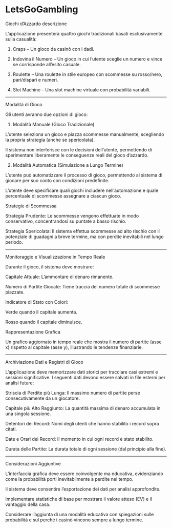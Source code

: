# LetsGoGambling

Giochi d’Azzardo descrizione

L’applicazione presenterà quattro giochi tradizionali basati esclusivamente sulla casualità:

1. Craps – Un gioco da casinò con i dadi.


2. Indovina il Numero – Un gioco in cui l’utente sceglie un numero e vince se corrisponde all’esito casuale.


3. Roulette – Una roulette in stile europeo con scommesse su rosso/nero, pari/dispari e numeri.


4. Slot Machine – Una slot machine virtuale con probabilità variabili.




---

Modalità di Gioco

Gli utenti avranno due opzioni di gioco:

1. Modalità Manuale (Gioco Tradizionale)

L’utente seleziona un gioco e piazza scommesse manualmente, scegliendo la propria strategia (anche se spericolata).

Il sistema non interferisce con le decisioni dell’utente, permettendo di sperimentare liberamente le conseguenze reali del gioco d’azzardo.


2. Modalità Automatica (Simulazione a Lungo Termine)

L’utente può automatizzare il processo di gioco, permettendo al sistema di giocare per suo conto con condizioni predefinite.

L’utente deve specificare quali giochi includere nell’automazione e quale percentuale di scommesse assegnare a ciascun gioco.


Strategie di Scommessa

Strategia Prudente: Le scommesse vengono effettuate in modo conservativo, concentrandosi su puntate a basso rischio.

Strategia Spericolata: Il sistema effettua scommesse ad alto rischio con il potenziale di guadagni a breve termine, ma con perdite inevitabili nel lungo periodo.



---

Monitoraggio e Visualizzazione in Tempo Reale

Durante il gioco, il sistema deve mostrare:

Capitale Attuale: L’ammontare di denaro rimanente.

Numero di Partite Giocate: Tiene traccia del numero totale di scommesse piazzate.

Indicatore di Stato con Colori:

Verde quando il capitale aumenta.

Rosso quando il capitale diminuisce.



Rappresentazione Grafica

Un grafico aggiornato in tempo reale che mostra il numero di partite (asse x) rispetto al capitale (asse y), illustrando le tendenze finanziarie.



---

Archiviazione Dati e Registri di Gioco

L’applicazione deve memorizzare dati storici per tracciare casi estremi e sessioni significative. I seguenti dati devono essere salvati in file esterni per analisi future:

Striscia di Perdite più Lunga: Il massimo numero di partite perse consecutivamente da un giocatore.

Capitale più Alto Raggiunto: La quantità massima di denaro accumulata in una singola sessione.

Detentori dei Record: Nomi degli utenti che hanno stabilito i record sopra citati.

Date e Orari dei Record: Il momento in cui ogni record è stato stabilito.

Durata delle Partite: La durata totale di ogni sessione (dal principio alla fine).



---

Considerazioni Aggiuntive

L’interfaccia grafica deve essere coinvolgente ma educativa, evidenziando come la probabilità porti inevitabilmente a perdite nel tempo.

Il sistema deve consentire l’esportazione dei dati per analisi approfondite.

Implementare statistiche di base per mostrare il valore atteso (EV) e il vantaggio della casa.

Considerare l’aggiunta di una modalità educativa con spiegazioni sulle probabilità e sul perché i casinò vincono sempre a lungo termine.

